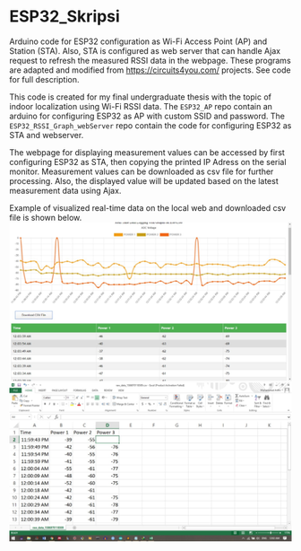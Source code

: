 # ESP32_Skripsi
Arduino code for ESP32 configuration as Wi-Fi Access Point (AP) and Station (STA). Also, STA is configured as web server that can handle Ajax request to refresh the measured RSSI data in the webpage. These programs are adapted and modified from https://circuits4you.com/ projects. See code for full description. 

This code is created for my final undergraduate thesis with the topic of indoor localization using Wi-Fi RSSI data. The `ESP32_AP` repo contain an arduino for configuring ESP32 as AP with custom SSID and password. The `ESP32_RSSI_Graph_webServer` repo contain the code for configuring ESP32 as STA and webserver. 

The webpage for displaying measurement values can be accessed by first configuring ESP32 as STA, then copying the printed IP Adress on the serial monitor. Measurement values can be downloaded as csv file for further processing. Also, the displayed value will be updated based on the latest measurement data using Ajax.

Example of visualized real-time data on the local web and downloaded csv file is shown below. 
![alt Visualized data](https://github.com/effendev/ESP32_Skripsi/blob/master/data1.jpeg "Visualized data in graph and table")
![alt CSV data](https://github.com/effendev/ESP32_Skripsi/blob/master/data2.jpeg "Downloaded CSV data")
